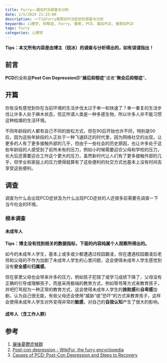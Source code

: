 ```yaml
---
title: Furry——展后PCD调查与分析
date: 2/5/2024 21:25:00
description: 一个以Furry兽聚后PCD症状的调查与分析
keywords: 心理学, 抑郁症, Furry, 兽聚, PCD, 展后PCD, 兽聚后PCD
tags: Furry
categories: 心理学
---
```


**Tips：本文所有内容是由博主（锐冰）的调查与分析得出的，如有误请指出！**

## 前言

**PCD**的全称是**Post Con Depression**即“**展后抑郁症**”或者“**聚会后抑郁症**”。

## 开篇

你有没有感觉到你在当前环境的生活步伐太过于单一和快速了？单一重复的生活步伐让许多人处于麻木状态，但正所谓人类是一种多感生物，所以许多人并不能习惯这种枯燥的生活环境。

不同年龄段的人都有自己不同的放松方式，但在90后开始也许不同，特别是00后，因为这些年龄段的人正处于一种飞速跃迁的时代里，因为网络社交的出现，让更多的人有了更多接触外部的几乎，但由于一些社会的历史原因，也让许多处于这些年龄段的人感受到了前所未有的压力，例如小时候需要迎合父母和学校的压力，长大后还需要迎合工作这个更大的压力，虽然新时代让人们有了更多接触外部的几乎，但学业和家庭上的压力使得就算有了这些便利的社交方式也基本上没有时间去享受这些便利。

## 调查

调查为什么会出现PCD症状及为什么出现PCD症状的人还很多前需要先调查一下当今社会的环境。

### 根本调查

#### 未成年人

**Tips：博主没有找到相关的数据指标，下面的内容纯属个人观察所得出的。**

如今的未成年人学生，基本上或多或少都遭遇过校园霸凌，但在遭遇校园霸凌后老师和父母的不作为加剧了未成年人学生的心里问题，这会使得未成年人学生感觉到没有**安全感**和**归属感**。

但在家里父母也会带来许多的压力，例如孩子犯错了或学习成绩下降了，父母没有正确的引导或理解孩子，而是采用极端的教育方式，例如辱骂等方式来教育孩子，并吧打骂视为一种正常的教育方式，这会使得未成年人学生的**挫败感**和**自卑感**加剧，认为自己很无能，有些父母还会使用”威胁“或”恐吓“的方式来教育孩子，这样会使得未成年人学生对外变得非常的**敏感**，对自己的**自我认知**产生了很大的影响。

#### 成年人（含工作人群）

## 参考

1. [展後憂鬱症候群](https://fursuiters.fandom.com/zh-tw/wiki/%E5%B1%95%E5%BE%8C%E6%86%82%E9%AC%B1%E7%97%87%E5%80%99%E7%BE%A4)
2. [Post-con depression - WikiFur, the furry encyclopedia](https://en.wikifur.com/wiki/Post-con_depression)
3. [Causes of PCD: Post-Con Depression and Steps to Recovery](https://animecons.com/articles/post/1476/causes-of-pcd-post-con-depression-and-steps-to-recovery)

